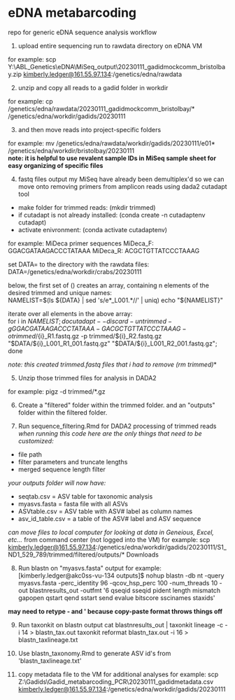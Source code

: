 # eDNA metabarcoding

repo for generic eDNA sequence analysis workflow

1. upload entire sequencing run to rawdata directory on eDNA VM 

for example: scp Y:\ABL_Genetics\eDNA\MiSeq_output\20230111_gadidmockcomm_bristolbay.zip  kimberly.ledger@161.55.97.134:/genetics/edna/rawdata

2. unzip and copy all reads to a gadid folder in workdir 

for example:  cp /genetics/edna/rawdata/20230111_gadidmockcomm_bristolbay/* /genetics/edna/workdir/gadids/20230111

3. and then move reads into project-specific folders  

for example: mv /genetics/edna/rawdata/workdir/gadids/20230111/e01* /genetics/edna/workdir/bristolbay/20230111  
**note: it is helpful to use revalent sample IDs in MiSeq sample sheet for easy organizing of specific files** 

4. fastq files output my MiSeq have already been demultiplex'd so we can move onto removing primers from amplicon reads using dada2 cutadapt tool

* make folder for trimmed reads: (mkdir trimmed)
* if cutadapt is not already installed: (conda create -n cutadaptenv cutadapt)
* activate enivronment: (conda activate cutadaptenv) 

for example: 
MiDeca primer sequences 
MiDeca_F: GGACGATAAGACCCTATAAA
MiDeca_R: ACGCTGTTATCCCTAAAG

set DATA= to the directory with the rawdata files:   
DATA=/genetics/edna/workdir/crabs/20230111

below, the first set of () creates an array, containing n elements of the desired trimmed and unique names:   
NAMELIST=$(ls ${DATA} | sed 's/e*_L001.*//' | uniq)
echo "${NAMELIST}"

iterate over all elements in the above array:   
for i in ${NAMELIST}; do
   cutadapt --discard-untrimmed -g GGACGATAAGACCCTATAAA -G ACGCTGTTATCCCTAAAG -o trimmed/${i}_R1.fastq.gz -p trimmed/${i}_R2.fastq.gz "$DATA/${i}_L001_R1_001.fastq.gz" "$DATA/${i}_L001_R2_001.fastq.gz";
done

**note: this created trimmed.fastq files that i had to remove (rm trimmed*)**

5. Unzip those trimmed files for analysis in DADA2

for example: pigz -d trimmed/*.gz

6. Create a "filtered" folder within the trimmed folder. and an "outputs" folder within the filtered folder. 

7. Run sequence_filtering.Rmd for DADA2 processing of trimmed reads
*when running this code here are the only things that need to be customized:* 
- file path 
- filter parameters and truncate lengths  
- merged sequence length filter 

*your outputs folder will now have:*
- seqtab.csv = ASV table for taxonomic analysis
- myasvs.fasta = fasta file with all ASVs 
- ASVtable.csv = ASV table with ASV# label as column names 
- asv_id_table.csv = a table of the ASV# label and ASV sequence 

*can move files to local computer for looking at data in Geneious, Excel, etc...* 
from command center (not logged into the VM)
for example: scp kimberly.ledger@161.55.97.134:/genetics/edna/workdir/gadids/20230111/S1_ND1_529_789/trimmed/filtered/outputs/* Downloads

8. Run blastn on "myasvs.fasta" output
for example: 
[kimberly.ledger@akc0ss-vu-134 outputs]$ nohup blastn -db nt -query myasvs.fasta -perc_identity 96 -qcov_hsp_perc 100 -num_threads 10 -out blastnresults_out -outfmt '6 qseqid sseqid pident length mismatch gapopen qstart qend sstart send evalue bitscore sscinames staxids'

**may need to retype - and ' because copy-paste format throws things off**

9. Run taxonkit on blastn output 
cat blastnresults_out | taxonkit lineage -c -i 14 > blastn_tax.out
taxonkit reformat blastn_tax.out -i 16 > blastn_taxlineage.txt

10. Use blastn_taxonomy.Rmd to generate ASV id's from 'blastn_taxlineage.txt'

11. copy metadata file to the VM for additional analyses 
for example: scp Z:\Gadids\Gadid_metabarcoding_PCR\20230111_gadidmetadata.csv kimberly.ledger@161.55.97.134:/genetics/edna/workdir/gadids/20230111
